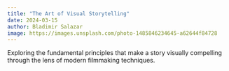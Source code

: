 ```yaml
---
title: "The Art of Visual Storytelling"
date: 2024-03-15
author: Bladimir Salazar
image: https://images.unsplash.com/photo-1485846234645-a62644f84728
---
```

Exploring the fundamental principles that make a story visually compelling through the lens of modern filmmaking techniques.